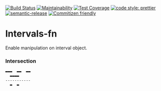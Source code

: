 [![Build Status](https://travis-ci.org/js-republic/intervals-fn.svg?branch=master)](https://travis-ci.org/js-republic/intervals-fn)
[![Maintainability](https://api.codeclimate.com/v1/badges/b6bcf985d873503648a0/maintainability)](https://codeclimate.com/github/js-republic/intervals-fn/maintainability)
[![Test Coverage](https://api.codeclimate.com/v1/badges/b6bcf985d873503648a0/test_coverage)](https://codeclimate.com/github/js-republic/intervals-fn/test_coverage)
[![code style: prettier](https://img.shields.io/badge/code_style-prettier-ff69b4.svg?style=flat-square)](https://github.com/prettier/prettier)
[![semantic-release](https://img.shields.io/badge/%20%20%F0%9F%93%A6%F0%9F%9A%80-semantic--release-e10079.svg?style=flat-square)](https://github.com/semantic-release/semantic-release)
[![Commitizen friendly](https://img.shields.io/badge/commitizen-friendly-brightgreen.svg)](http://commitizen.github.io/cz-cli/)

# Intervals-fn

Enable manipulation on interval object.

### Intersection
```
▬▬▬  ▬▬  ▬▬
  ▬▬▬▬
-----------
  ▬  ▬
```